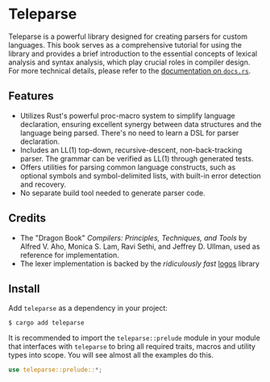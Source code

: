 # Teleparse
Teleparse is a powerful library designed for creating parsers for custom languages. This book serves as a comprehensive tutorial for using the library and provides a brief introduction to the essential concepts of lexical analysis and syntax analysis, which play crucial roles in compiler design. For more technical details, please refer to the [documentation on `docs.rs`](https://docs.rs/teleparse).

## Features

- Utilizes Rust's powerful proc-macro system to simplify language declaration, ensuring excellent synergy between data structures and the language being parsed. There's no need to learn a DSL for parser declaration.
- Includes an LL(1) top-down, recursive-descent, non-back-tracking parser. The grammar can be verified as LL(1) through generated tests.
- Offers utilities for parsing common language constructs, such as optional symbols and symbol-delimited lists, with built-in error detection and recovery.
- No separate build tool needed to generate parser code.

## Credits
- The "Dragon Book" _Compilers: Principles, Techniques, and Tools_ by Alfred V. Aho, Monica S. Lam, Ravi Sethi, and Jeffrey D. Ullman, used as reference for implementation.
- The lexer implementation is backed by the *ridiculously fast* [logos](https://github.com/maciejhirsz/logos) library

## Install
Add `teleparse` as a dependency in your project:
```console
$ cargo add teleparse
```

It is recommended to import the `teleparse::prelude` module in
your module that interfaces with `teleparse` to bring all required traits, macros
and utility types into scope. You will see almost all the examples do this.

```rust
use teleparse::prelude::*;
```
